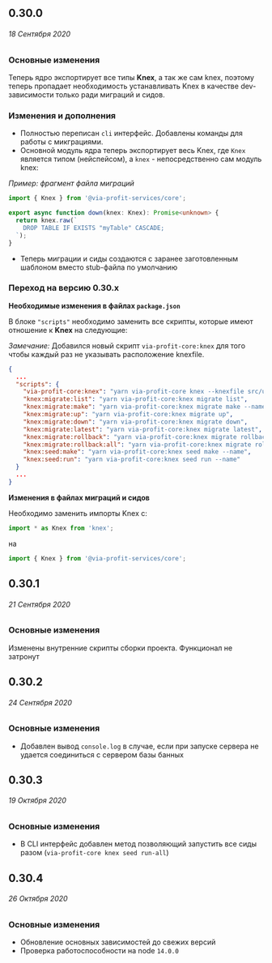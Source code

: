 ## 0.30.0
###### *18 Сентября 2020*

### Основные изменения

Теперь ядро экспортирует все типы **Knex**, а так же сам knex, поэтому теперь пропадает необходимость устанавливать Knex в качестве dev-зависимости только ради миграций и сидов.

### Изменения и дополнения

 - Полностью переписан `cli` интерфейс. Добавлены команды для работы с микграциями.
 - Основной модуль ядра теперь экспортирует весь Knex, где `Knex` является типом (нейспейсом), а `knex` - непосредственно сам модуль knex:

_Пример: фрагмент файла миграций_
```ts
import { Knex } from '@via-profit-services/core';

export async function down(knex: Knex): Promise<unknown> {
  return knex.raw(`
    DROP TABLE IF EXISTS "myTable" CASCADE;
  `);
}
```
 - Теперь миграции и сиды создаются с заранее заготовленным шаблоном вместо stub-файла по умолчанию


### Переход на версию 0.30.x

**Необходимые изменения в файлах `package.json`**

В блоке `"scripts"` необходимо заменить все скрипты, которые имеют отношение к **Knex** на следующие:

_Замечание:_ Добавился новый скрипт `via-profit-core:knex` для того чтобы каждый раз не указывать расположение knexfile.

```json
{
  ...
  "scripts": {
    "via-profit-core:knex": "yarn via-profit-core knex --knexfile src/utils/knexfile.ts",
    "knex:migrate:list": "yarn via-profit-core:knex migrate list",
    "knex:migrate:make": "yarn via-profit-core:knex migrate make --name",
    "knex:migrate:up": "yarn via-profit-core:knex migrate up",
    "knex:migrate:down": "yarn via-profit-core:knex migrate down",
    "knex:migrate:latest": "yarn via-profit-core:knex migrate latest",
    "knex:migrate:rollback": "yarn via-profit-core:knex migrate rollback",
    "knex:migrate:rollback:all": "yarn via-profit-core:knex migrate rollback-all",
    "knex:seed:make": "yarn via-profit-core:knex seed make --name",
    "knex:seed:run": "yarn via-profit-core:knex seed run --name"
  }
  ...
}

```

**Изменения в файлах миграций и сидов**

Необходимо заменить импорты Knex с:
```ts
import * as Knex from 'knex';
```
на
```ts
import { Knex } from '@via-profit-services/core';
```


## 0.30.1
###### *21 Сентября 2020*

### Основные изменения

Изменены внутренние скрипты сборки проекта. Функционал не затронут


## 0.30.2
###### *24 Сентября 2020*

### Основные изменения
 - Добавлен вывод `console.log` в случае, если при запуске сервера не удается соединиться с сервером базы банных


## 0.30.3
###### *19 Октября 2020*

### Основные изменения
 - В CLI интерфейс добавлен метод позволяющий запустить все сиды разом (`via-profit-core knex seed run-all`)

## 0.30.4
###### *26 Октября 2020*

### Основные изменения
 - Обновление основных зависимостей до свежих версий
 - Проверка работоспособности на node `14.0.0`
